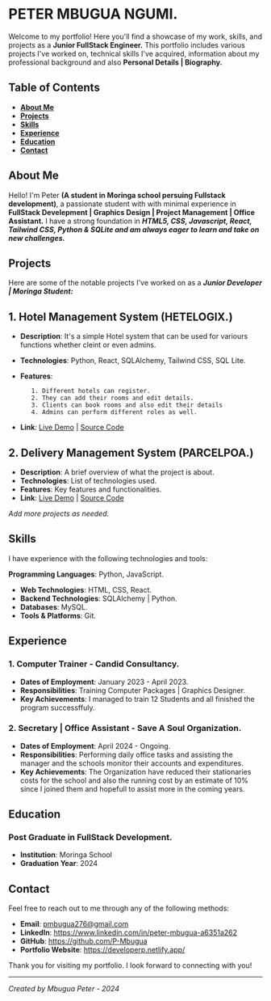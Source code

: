 #  **PETER MBUGUA NGUMI.**

Welcome to my portfolio! Here you'll find a showcase of my work, skills, and projects as a **Junior FullStack Engineer.** This portfolio includes various projects I've worked on, technical skills I've acquired, information about my professional background and also **Personal Details | Biography.**

## **Table of Contents**

- **[About Me](#about-me)**
- **[Projects](#projects)**
- **[Skills](#skills)**
- **[Experience](#experience)**
- **[Education](#education)**
- **[Contact](#contact)**

## **About Me**

Hello! I'm Peter **(A student in Moringa school persuing Fullstack development)**, a passionate student with with minimal experience in **FullStack Develepment | Graphics Design | Project Management | Office Assistant.** I have a strong foundation in ***HTML5, CSS, Javascript, React, Tailwind CSS, Python & SQLite and am always eager to learn and take on new challenges.***

## **Projects**

Here are some of the notable projects I've worked on as a ***Junior Developer | Moringa Student:***

## 1. Hotel Management System (HETELOGIX.)
* **Description**: It's a simple Hotel system that can be used for variours functions whether cleint or even admins.
* **Technologies**: Python, React, SQLAlchemy, Tailwind CSS, SQL Lite.
* **Features**:



         1. Different hotels can register.
         2. They can add their rooms and edit details.
         3. Clients can book rooms and also edit their details
         4. Admins can perform different roles as well.
* **Link**: [Live Demo](link-to-demo) | [Source Code](link-to-source-code)

## 2. Delivery Management System (PARCELPOA.)
* **Description**: A brief overview of what the project is about.
* **Technologies**: List of technologies used.
* **Features**: Key features and functionalities.
* **Link**: [Live Demo](link-to-demo) | [Source Code](link-to-source-code)

*Add more projects as needed.*

## **Skills**

I have experience with the following technologies and tools:

 **Programming Languages**: Python, JavaScript.
- **Web Technologies**:  HTML, CSS, React.
- **Backend Technologies**: SQLAlchemy | Python.
- **Databases**: MySQL.
- **Tools & Platforms**:  Git.

## **Experience**

### 1. Computer Trainer - Candid Consultancy.
* **Dates of Employment**:  January 2023 - April 2023.
* **Responsibilities**: Training Computer Packages | Graphics Designer.
* **Key Achievements**: I managed to train 12 Students and all finished the program successffuly.

### 2. Secretary | Office Assistant - Save A Soul  Organization.
* **Dates of Employment**: April 2024 - Ongoing.
* **Responsibilities**: Performing daily office tasks and assisting the manager and the schools monitor their accounts and expenditures.
* **Key Achievements**: The Organization have reduced their stationaries costs for the school and also the running cost by an estimate of 10% since I joined them and hopefull to assist more in the coming years.

## **Education**

### Post Graduate in FullStack Development.
* **Institution**: Moringa School
* **Graduation Year**: 2024



## **Contact**

Feel free to reach out to me through any of the following methods:

- **Email**: pmbugua276@gmail.com
- **LinkedIn**: https://www.linkedin.com/in/peter-mbugua-a6351a262
- **GitHub**: https://github.com/P-Mbugua
- **Portfolio Website**: https://developerp.netlify.app/

Thank you for visiting my portfolio. I look forward to connecting with you!

---

*Created by Mbugua Peter - 2024*

